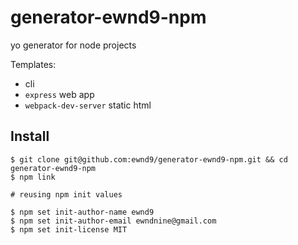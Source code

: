 # generator-ewnd9-npm

yo generator for node projects

Templates:

- cli
- `express` web app
- `webpack-dev-server` static html

## Install

```
$ git clone git@github.com:ewnd9/generator-ewnd9-npm.git && cd generator-ewnd9-npm
$ npm link

# reusing npm init values

$ npm set init-author-name ewnd9
$ npm set init-author-email ewndnine@gmail.com
$ npm set init-license MIT
```

